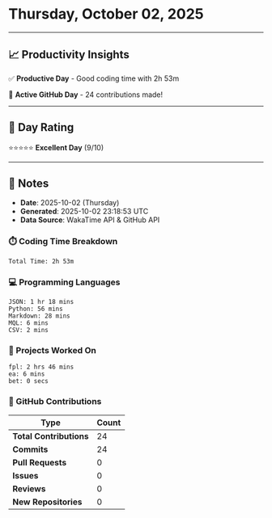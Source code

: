 # Thursday, October 02, 2025

---

## 📈 Productivity Insights

✅ **Productive Day** - Good coding time with 2h 53m

🚀 **Active GitHub Day** - 24 contributions made!

---

## 🎯 Day Rating

⭐⭐⭐⭐⭐ **Excellent Day** (9/10)

---

## 📝 Notes

- **Date**: 2025-10-02 (Thursday)
- **Generated**: 2025-10-02 23:18:53 UTC
- **Data Source**: WakaTime API & GitHub API


### ⏱️ Coding Time Breakdown

```
Total Time: 2h 53m
```

### 💻 Programming Languages

```
JSON: 1 hr 18 mins
Python: 56 mins
Markdown: 28 mins
MQL: 6 mins
CSV: 2 mins
```

### 📂 Projects Worked On

```
fpl: 2 hrs 46 mins
ea: 6 mins
bet: 0 secs

```


### 🐙 GitHub Contributions

| Type | Count |
|------|-------|
| **Total Contributions** | 24 |
| **Commits** | 24 |
| **Pull Requests** | 0 |
| **Issues** | 0 |
| **Reviews** | 0 |
| **New Repositories** | 0 |

